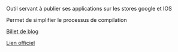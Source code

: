 Outil servant à publier ses applications sur les stores google et IOS

Permet de simplifier le processus de compilation

[Billet de blog](https://www.troopers.coop/blog/comment-s-appuyer-sur-expo-pour-publier-sur-les-deux-app-stores)

[Lien officiel](https://expo.dev/eas)

